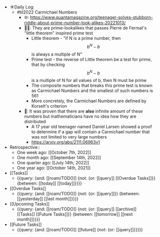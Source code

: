 - ☀️Daily Log:
    - #til2022 Carmichael Numbers
        - 🌐: https://www.quantamagazine.org/teenager-solves-stubborn-riddle-about-prime-number-look-alikes-20221013/
        - 💁‍♂️: They are prime-lookalikes that passes Pierre de Fermat's "little theorem" inspired prime test
            - Little theorem - "if N is a prime number, then $$b^N -b$$ is always a multiple of N"
            - Prime test - the reverse of Little theorem be a test for prime, that by checking $$b^N -b$$ is a multiple of N for all values of b, then N must be prime
            - The composite numbers that breaks this prime test is known as Carmichael Numbers and the smallest of such numbers is 561
            - More concretely, the Carmichael Numbers are defined by Korselt's criterion
        - 🤔: It was proven that there are __also__ infinite amount of these numbers but mathematicians have no idea how they are distributed
            - A 17 year old teenager named Daniel Larsen showed a proof to determine if a gap will contain a Carmichael number that was not limited to very large numbers
            - https://arxiv.org/abs/2111.06963v1
- Retrospective::
    - One week ago: [[October 7th, 2022]]
    - One month ago: [[September 14th, 2022]]
    - One quarter ago: [[July 14th, 2022]]
    - One year ago: [[October 14th, 2021]]
- [[Tasks]]
    - {{query: {and: [[roam/TODO]] {not: {or: [[query]] [[Overdue Tasks]]}} {between: [[today]] [[today]]}}}}
- [[Overdue Tasks]]
    - {{query: {and: [[roam/TODO]] {not: {or: [[query]]}} {between: [[yesterday]] [[last month]]}}}}
- [[Upcoming Tasks]]
    - {{query: {and: [[roam/TODO]] {not: {or: [[query]] [[archive]] [[Tasks]] [[Future Tasks]]}} {between: [[tomorrow]] [[next month]]}}}}
- [[Future Tasks]]
    - {{query: {and: [[roam/TODO]] [[future]] {not: {or: [[query]]}}}}}
